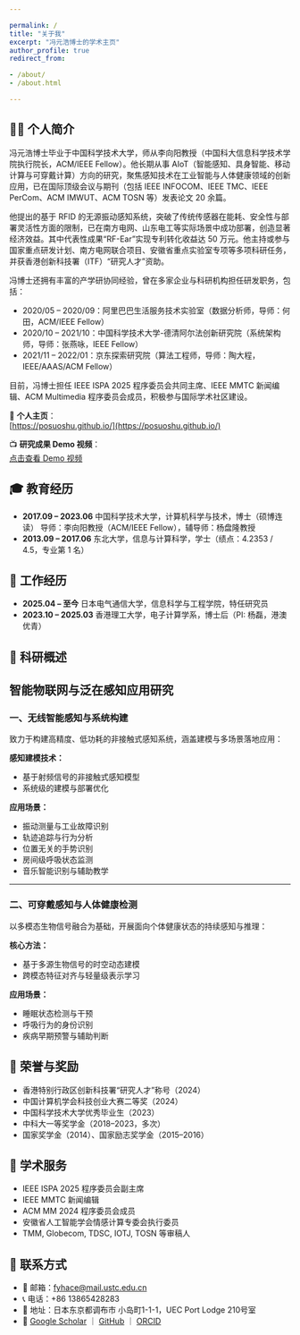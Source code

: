 ```yaml
---

permalink: /
title: "关于我"
excerpt: "冯元浩博士的学术主页"
author_profile: true
redirect_from:

- /about/
- /about.html

---
```



<span class='anchor' id='about-me'></span>

## 👨‍💼 个人简介

冯元浩博士毕业于中国科学技术大学，师从李向阳教授（中国科大信息科学技术学院执行院长，ACM/IEEE Fellow）。他长期从事 AIoT（智能感知、具身智能、移动计算与可穿戴计算）方向的研究，聚焦感知技术在工业智能与人体健康领域的创新应用，已在国际顶级会议与期刊（包括 IEEE INFOCOM、IEEE TMC、IEEE PerCom、ACM IMWUT、ACM TOSN 等）发表论文 20 余篇。

他提出的基于 RFID 的无源振动感知系统，突破了传统传感器在能耗、安全性与部署灵活性方面的限制，已在南方电网、山东电工等实际场景中成功部署，创造显著经济效益。其中代表性成果“RF-Ear”实现专利转化收益达 50 万元。他主持或参与国家重点研发计划、南方电网联合项目、安徽省重点实验室专项等多项科研任务，并获香港创新科技署（ITF）“研究人才”资助。

冯博士还拥有丰富的产学研协同经验，曾在多家企业与科研机构担任研发职务，包括：

- 2020/05 – 2020/09：阿里巴巴生活服务技术实验室（数据分析师，导师：何田，ACM/IEEE Fellow）  
- 2020/10 – 2021/10：中国科学技术大学-德清阿尔法创新研究院（系统架构师，导师：张燕咏，IEEE Fellow）  
- 2021/11 – 2022/01：京东探索研究院（算法工程师，导师：陶大程，IEEE/AAAS/ACM Fellow）

目前，冯博士担任 IEEE ISPA 2025 程序委员会共同主席、IEEE MMTC 新闻编辑、ACM Multimedia 程序委员会成员，积极参与国际学术社区建设。

📌 **个人主页**：  
[https://posuoshu.github.io/](https://posuoshu.github.io/)

📺 **研究成果 Demo 视频**：  
[点击查看 Demo 视频](https://studio.youtube.com/channel/UCpl8qpA-VCHB1MQ6mJQBqrg/videos/upload?filter=%5B%5D&sort=%7B%22columnType%22%3A%22date%22%2C%22sortOrder%22%3A%22DESCENDING%22%7D)


## 🎓 教育经历

* **2017.09 – 2023.06**  中国科学技术大学，计算机科学与技术，博士（硕博连读）
                          导师：李向阳教授（ACM/IEEE Fellow），辅导师：杨盘隆教授
* **2013.09 – 2017.06**  东北大学，信息与计算科学，学士（绩点：4.2353 / 4.5，专业第 1 名）

## 💼 工作经历

* **2025.04 – 至今**  日本电气通信大学，信息科学与工程学院，特任研究员
* **2023.10 – 2025.03**  香港理工大学，电子计算学系，博士后（PI: 杨磊，港澳优青）

<style>
  .two-column {
    display: flex;
    gap: 40px;
    align-items: flex-start;
  }
  .two-column > div {
    flex: 1;
  }
</style>

## 🔬 科研概述

## 智能物联网与泛在感知应用研究

### 一、无线智能感知与系统构建

致力于构建高精度、低功耗的非接触式感知系统，涵盖建模与多场景落地应用：

**感知建模技术：**
- 基于射频信号的非接触式感知模型
- 系统级的建模与部署优化

**应用场景：**
- 振动测量与工业故障识别
- 轨迹追踪与行为分析
- 位置无关的手势识别
- 房间级呼吸状态监测
- 音乐智能识别与辅助教学

---

### 二、可穿戴感知与人体健康检测

以多模态生物信号融合为基础，开展面向个体健康状态的持续感知与推理：

**核心方法：**
- 基于多源生物信号的时空动态建模
- 跨模态特征对齐与轻量级表示学习

**应用场景：**
- 睡眠状态检测与干预
- 呼吸行为的身份识别
- 疾病早期预警与辅助判断



## 🏅 荣誉与奖励

* 香港特别行政区创新科技署“研究人才”称号（2024）
* 中国计算机学会科技创业大赛二等奖（2024）
* 中国科学技术大学优秀毕业生（2023）
* 中科大一等奖学金（2018–2023，多次）
* 国家奖学金（2014）、国家励志奖学金（2015–2016）

## 📌 学术服务

* IEEE ISPA 2025 程序委员会副主席
* IEEE MMTC 新闻编辑
* ACM MM 2024 程序委员会成员
* 安徽省人工智能学会情感计算专委会执行委员
* TMM, Globecom, TDSC, IOTJ, TOSN 等审稿人

## 📍 联系方式

* 📧 邮箱：[fyhace@mail.ustc.edu.cn](mailto:fyhace@mail.ustc.edu.cn)
* 📞 电话：+86 13865428283
* 📍 地址：日本东京都调布市 小岛町1-1-1，UEC Port Lodge 210号室
* 🔗 [Google Scholar](https://scholar.google.com/citations?hl=zh-CN&user=bENA-F0AAAAJ) ｜ [GitHub](https://github.com/posuoshu) ｜ [ORCID](https://orcid.org/)
